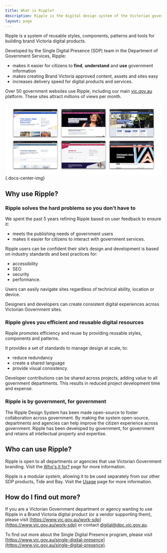 ```yaml
---
title: What is Ripple?
description: Ripple is the digital design system of the Victorian government
layout: page
---
```


Ripple is a system of reusable styles, components, patterns and tools for building brand Victoria digital products.

Developed by the Single Digital Presence (SDP) team in the Department of Government Services, Ripple:
- makes it easier for citizens to **find**, **understand** and **use** government information
- makes creating Brand Victoria approved content, assets and sites easy
- increases delivery speed for digital products and services. 

Over 50 government websites use Ripple, including our main [vic.gov.au](https://www.vic.gov.au) platform. These sites attract millions of views per month.


![Screenshots of websites using SDP, vic.gov.au, police.vic.gov.au, health.vic.gov.au, legislation.vic.gov.au](/assets/img/sites.png){.docs-center-img}

## Why use Ripple?

### Ripple solves the hard problems so you don’t have to

We spent the past 5 years refining Ripple based on user feedback to ensure it:
- meets the publishing needs of government users
- makes it easier for citizens to interact with government services.

Ripple users can be confident their site’s design and development is based on industry standards and best practices for:
- accessibility
- SEO
- security
- performance.

Users can easily navigate sites regardless of technical ability, location or device.

Designers and developers can create consistent digital experiences across Victorian Government sites.

### Ripple gives you efficient and reusable digital resources

Ripple promotes efficiency and reuse by providing reusable styles, components and patterns.

It provides a set of standards to manage design at scale, to:
- reduce redundancy
- create a shared language
- provide visual consistency.

Developer contributions can be shared across projects, adding value to all government departments. This results in reduced project development time and expense.

### Ripple is by government, for government

The Ripple Design System has been made open-source to foster collaboration across government. By making the system open-source, departments and agencies can help improve the citizen experience across government. Ripple has been developed by government, for government and retains all intellectual property and expertise.

## Who can use Ripple?

Ripple is open to all departments or agencies that use Victorian Government branding. Visit the [Who's it for?](/design-system/about/whos-it-for) page for more information.

Ripple is a modular system, allowing it to be used separately from our other SDP products, Tide and Bay. Visit the [Usage](/design-system/develop/usage) page for more information.


## How do I find out more?

If you are a Victorian Government department or agency wanting to use Ripple in a Brand Victoria digital product (or a vendor supporting them), please visit [https://www.vic.gov.au/work-sdp](https://www.vic.gov.au/work-sdp) or contact digital@dpc.vic.gov.au.

To find out more about the Single Digital Presence program, please visit [https://www.vic.gov.au/single-digital-presence](https://www.vic.gov.au/single-digital-presence).
